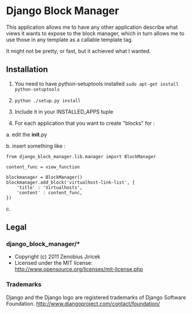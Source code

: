 Django Block Manager
=========================

This application allows me to have any other application describe what views
it wants to expose to the block manager, which in turn allows me to use those
in any template as a callable template tag.

It might not be pretty, or fast, but it achieved what I wanted.

## Installation

1. You need to have python-setuptools installed
`sudo apt-get install python-setuptools`

1. `python ./setup.py install`

1. Include it in your INSTALLED_APPS tuple

1. For each application that you want to create "blocks" for :

 a. edit the __init__.py

 b. insert something like :

    from django_block_manager.lib.manager import BlockManager

    content_func = view_function

    blockmanager = BlockManager()
    blockmanager.add_block('virtualhost-link-list', {
        'title' : 'Virtualhosts',
        'content' : content_func,
    })


 c.

## Legal

### django_block_manager/*

+ Copyright (c) 2011 Zenobius Jiricek
+ Licensed under the MIT license: http://www.opensource.org/licenses/mit-license.php

### Trademarks

Django and the Django logo are registered trademarks of Django Software Foundation.
http://www.djangoproject.com/contact/foundation/

